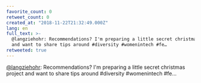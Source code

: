 ```yaml
---
favorite_count: 0
retweet_count: 0
created_at: "2018-11-22T21:32:49.000Z"
lang: en
full_text: >-
  @langziehohr: Recommendations? I'm preparing a little secret christmas project
  and want to share tips around #diversity #womenintech #fe…
retweeted: true
---
```


[@langziehohr](https://twitter.com/langziehohr): Recommendations? I'm preparing
a little secret christmas project and want to share tips around #diversity
#womenintech #fe…
